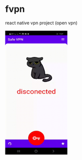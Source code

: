 # fvpn
react native vpn project (open vpn)
<br>
<br>
<img src="https://github.com/fploit/fvpn/blob/main/fvpn.gif" width="200" height="400">
